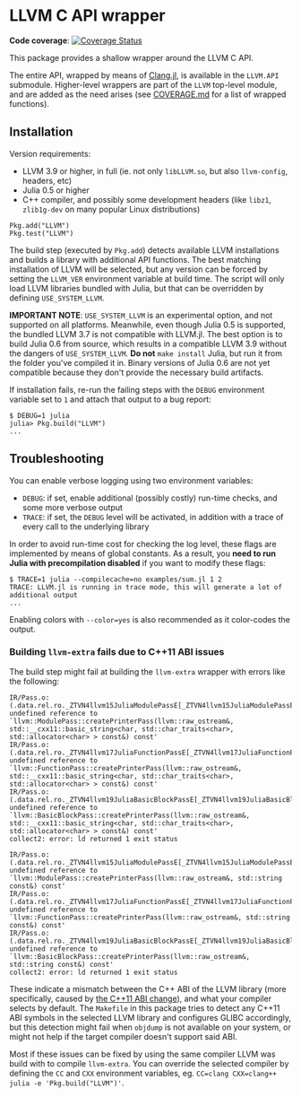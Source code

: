 LLVM C API wrapper
==================

<!-- [![LLVM](http://pkg.julialang.org/badges/LLVM_0.4.svg)](http://pkg.julialang.org/?pkg=LLVM&ver=0.4) -->
<!-- [![LLVM](http://pkg.julialang.org/badges/LLVM_0.5.svg)](http://pkg.julialang.org/?pkg=LLVM&ver=0.5) -->

**Code coverage**: [![Coverage Status](https://codecov.io/gh/maleadt/LLVM.jl/branch/master/graph/badge.svg)](https://codecov.io/gh/maleadt/LLVM.jl)

This package provides a shallow wrapper around the LLVM C API.

The entire API, wrapped by means of [Clang.jl](https://github.com/ihnorton/Clang.jl/), is
available in the `LLVM.API` submodule. Higher-level wrappers are part of the `LLVM`
top-level module, and are added as the need arises (see [COVERAGE.md](COVERAGE.md) for a
list of wrapped functions).



Installation
------------

Version requirements:

* LLVM 3.9 or higher, in full (ie. not only `libLLVM.so`, but also `llvm-config`, headers,
  etc)
* Julia 0.5 or higher
* C++ compiler, and possibly some development headers (like `libz1`, `zlib1g-dev` on many
  popular Linux distributions)

```
Pkg.add("LLVM")
Pkg.test("LLVM")
```

The build step (executed by `Pkg.add`) detects available LLVM installations and builds a
library with additional API functions. The best matching installation of LLVM will be
selected, but any version can be forced by setting the `LLVM_VER` environment variable at
build time. The script will only load LLVM libraries bundled with Julia, but that can be
overridden by defining `USE_SYSTEM_LLVM`.

**IMPORTANT NOTE**: `USE_SYSTEM_LLVM` is an experimental option, and not supported on all
platforms. Meanwhile, even though Julia 0.5 is supported, the bundled LLVM 3.7 is not
compatible with LLVM.jl. The best option is to build Julia 0.6 from source, which results in
a compatible LLVM 3.9 without the dangers of `USE_SYSTEM_LLVM`. **Do not** `make install`
Julia, but run it from the folder you've compiled it in. Binary versions of Julia 0.6 are
not yet compatible because they don't provide the necessary build artifacts.

If installation fails, re-run the failing steps with the `DEBUG` environment variable set to
`1` and attach that output to a bug report:

```
$ DEBUG=1 julia
julia> Pkg.build("LLVM")
...
```



Troubleshooting
---------------

You can enable verbose logging using two environment variables:

* `DEBUG`: if set, enable additional (possibly costly) run-time checks, and some more
  verbose output
* `TRACE`: if set, the `DEBUG` level will be activated, in addition with a trace of every
  call to the underlying library

In order to avoid run-time cost for checking the log level, these flags are implemented by
means of global constants. As a result, you **need to run Julia with precompilation
disabled** if you want to modify these flags:

```
$ TRACE=1 julia --compilecache=no examples/sum.jl 1 2
TRACE: LLVM.jl is running in trace mode, this will generate a lot of additional output
...
```

Enabling colors with `--color=yes` is also recommended as it color-codes the output.


### Building `llvm-extra` fails due to C++11 ABI issues

The build step might fail at building the `llvm-extra` wrapper with errors like the
following:

```
IR/Pass.o:(.data.rel.ro._ZTVN4llvm15JuliaModulePassE[_ZTVN4llvm15JuliaModulePassE]+0x40): undefined reference to `llvm::ModulePass::createPrinterPass(llvm::raw_ostream&, std::__cxx11::basic_string<char, std::char_traits<char>, std::allocator<char> > const&) const'
IR/Pass.o:(.data.rel.ro._ZTVN4llvm17JuliaFunctionPassE[_ZTVN4llvm17JuliaFunctionPassE]+0x40): undefined reference to `llvm::FunctionPass::createPrinterPass(llvm::raw_ostream&, std::__cxx11::basic_string<char, std::char_traits<char>, std::allocator<char> > const&) const'
IR/Pass.o:(.data.rel.ro._ZTVN4llvm19JuliaBasicBlockPassE[_ZTVN4llvm19JuliaBasicBlockPassE]+0x40): undefined reference to `llvm::BasicBlockPass::createPrinterPass(llvm::raw_ostream&, std::__cxx11::basic_string<char, std::char_traits<char>, std::allocator<char> > const&) const'
collect2: error: ld returned 1 exit status
```

```
IR/Pass.o:(.data.rel.ro._ZTVN4llvm15JuliaModulePassE[_ZTVN4llvm15JuliaModulePassE]+0x40): undefined reference to `llvm::ModulePass::createPrinterPass(llvm::raw_ostream&, std::string const&) const'
IR/Pass.o:(.data.rel.ro._ZTVN4llvm17JuliaFunctionPassE[_ZTVN4llvm17JuliaFunctionPassE]+0x40): undefined reference to `llvm::FunctionPass::createPrinterPass(llvm::raw_ostream&, std::string const&) const'
IR/Pass.o:(.data.rel.ro._ZTVN4llvm19JuliaBasicBlockPassE[_ZTVN4llvm19JuliaBasicBlockPassE]+0x40): undefined reference to `llvm::BasicBlockPass::createPrinterPass(llvm::raw_ostream&, std::string const&) const'
collect2: error: ld returned 1 exit status
```

These indicate a mismatch between the C++ ABI of the LLVM library (more specifically, caused
by [the C++11 ABI change](https://gcc.gnu.org/wiki/Cxx11AbiCompatibility)), and what your
compiler selects by default. The `Makefile` in this package tries to detect any C++11 ABI
symbols in the selected LLVM library and configures GLIBC accordingly, but this detection
might fail when `objdump` is not available on your system, or might not help if the target
compiler doesn't support said ABI.

Most if these issues can be fixed by using the same compiler LLVM was build with to compile
`llvm-extra`. You can override the selected compiler by defining the `CC` and `CXX`
environment variables, eg. `CC=clang CXX=clang++ julia -e 'Pkg.build("LLVM")'`.
